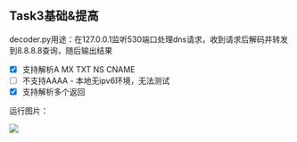 ## Task3基础&提高

decoder.py用途：在127.0.0.1监听530端口处理dns请求，收到请求后解码并转发到8.8.8.8查询，随后输出结果

- [x] 支持解析A MX TXT NS CNAME
- [ ] 不支持AAAA - 本地无ipv6环境，无法测试
- [x] 支持解析多个返回

运行图片：

![](https://p.sda1.dev/19/884160efc69f227fd93bb063f0adf8e0/image.png)
